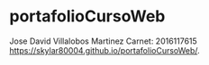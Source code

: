 # portafolioCursoWeb
Jose David Villalobos Martinez
Carnet: 2016117615
https://skylar80004.github.io/portafolioCursoWeb/.
